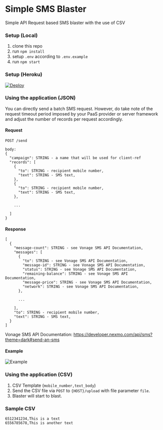 # Simple SMS Blaster
Simple API Request based SMS blaster with the use of CSV

### Setup (Local)
1. clone this repo
2. run `npm install`
3. setup `.env` according to `.env.example`
4. run `npm start`

### Setup (Heroku)
[![Deploy](https://www.herokucdn.com/deploy/button.svg)](https://heroku.com/deploy?template=https://github.com/nexmo-se/simple-sms-blaster)


### Using the application (JSON)
You can directly send a batch SMS request. However, do take note of the request timeout period imposed by your PaaS provider or server framework and adjust the number of records per request accordingly.

#### Request
```
POST /send

body:
{
  "campaign": STRING - a name that will be used for client-ref
  "records": [
    {
      "to": STRING - recipient mobile number,
      "text": STRING - SMS text,
    },
    {
      "to": STRING - recipient mobile number,
      "text": STRING - SMS text,
    },

    ...

  ]
}
```

#### Response
```
[
  {
    "message-count": STRING - see Vonage SMS API Documentation,
    "messages": [
      {
        "to": STRING - see Vonage SMS API Documentation,
        "message-id": STRING - see Vonage SMS API Documentation,
        "status": STRING - see Vonage SMS API Documentation,
        "remaining-balance": STRING - see Vonage SMS API Documentation,
        "message-price": STRING - see Vonage SMS API Documentation,
        "network": STRING - see Vonage SMS API Documentation,
      },

      ...

    ],
    "to": STRING - recipient mobile number,
    "text": STRING - SMS text,
  }
]
```

Vonage SMS API Documentation: https://developer.nexmo.com/api/sms?theme=dark#send-an-sms

#### Example
![Example](https://github.com/nexmo-se/simple-sms-blaster/blob/master/images/postman.png?raw=true)


### Using the application (CSV)
1. CSV Template (`mobile_number,text_body`)
2. Send the CSV file via `POST` to `{HOST}/upload` with file parameter `file`.
3. Blaster will start to blast.

### Sample CSV
```
6512341234,This is a text
6556785678,This is another text
```